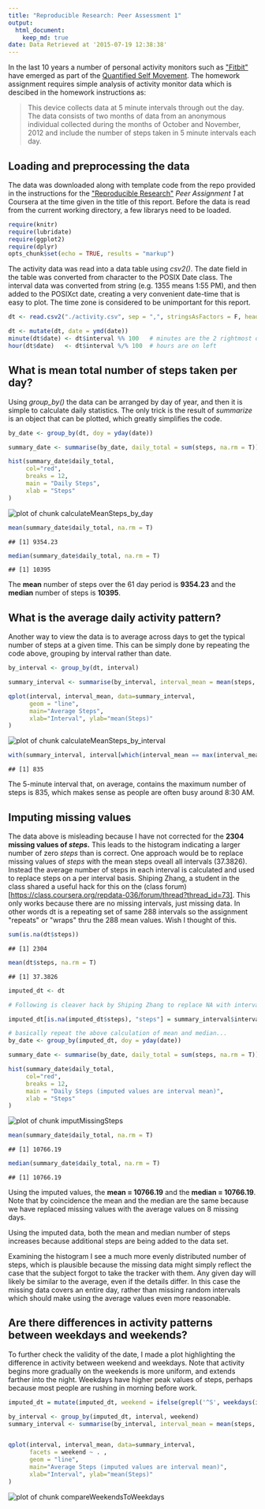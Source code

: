 ```yaml
---
title: "Reproducible Research: Peer Assessment 1"  
output:  
  html_document:  
    keep_md: true  
date: Data Retrieved at '2015-07-19 12:38:38'
---
```

In the last 10 years a number of personal activity monitors such as ["Fitbit"](https://en.wikipedia.org/wiki/Fitbit) have emerged as part of the [Quantified Self Movement](https://en.wikipedia.org/wiki/Quantified_Self). The homework assignment requires simple analysis of activity monitor data which is descibed in the homework instructions as:

> This device collects data at 5 minute intervals through out the day. The data consists of two months of data from an anonymous individual collected during the months of October and November, 2012 and include the number of steps taken in 5 minute intervals each day.

## Loading and preprocessing the data

The data was downloaded along with template code from the repo provided in the instructions for the ["Reproducible Research"](https://www.coursera.org/course/repdata) *Peer Assignment 1* at Coursera at the time given in the title of this report. Before the data is read from the current working directory, a few librarys need to be loaded.


```r
require(knitr)
require(lubridate)
require(ggplot2)
require(dplyr)
opts_chunk$set(echo = TRUE, results = "markup")
```
The activity data was read into a data table using *csv2()*. The date field in the table was converted from character to the POSIX Date class. The interval data was converted from string (e.g. 1355 means 1:55 PM), and then added to the POSIXct date, creating a very convenient date-time that is easy to plot. The time zone is considered to be unimportant for this report.


```r
dt <- read.csv2("./activity.csv", sep = ",", stringsAsFactors = F, header = T)  

dt <- mutate(dt, date = ymd(date))
minute(dt$date) <- dt$interval %% 100   # minutes are the 2 rightmost digits
hour(dt$date)   <- dt$interval %/% 100  # hours are on left
```

## What is mean total number of steps taken per day?
Using *group_by()* the data can be arranged by day of year, and then it is simple to calculate daily statistics. The only trick is the result of *summarize* is an object that can be plotted, which greatly simplifies the code.

```r
by_date <- group_by(dt, doy = yday(date))

summary_date <- summarise(by_date, daily_total = sum(steps, na.rm = T))

hist(summary_date$daily_total,
     col="red", 
     breaks = 12,
     main = "Daily Steps", 
     xlab = "Steps"
)
```

![plot of chunk calculateMeanSteps_by_day](figure/calculateMeanSteps_by_day-1.png) 

```r
mean(summary_date$daily_total, na.rm = T)
```

```
## [1] 9354.23
```

```r
median(summary_date$daily_total, na.rm = T)
```

```
## [1] 10395
```

The **mean** number of steps over the 61 day period is **9354.23** and the **median** number of steps is **10395**.

## What is the average daily activity pattern?

Another way to view the data is to average across days to get the typical number of steps at a given time. This can be simply done by repeating the code above, grouping by interval rather than date.

```r
by_interval <- group_by(dt, interval)

summary_interval <- summarise(by_interval, interval_mean = mean(steps, na.rm = TRUE))

qplot(interval, interval_mean, data=summary_interval, 
      geom = "line",
      main="Average Steps",
      xlab="Interval", ylab="mean(Steps)"
)
```

![plot of chunk calculateMeanSteps_by_interval](figure/calculateMeanSteps_by_interval-1.png) 

```r
with(summary_interval, interval[which(interval_mean == max(interval_mean))])
```

```
## [1] 835
```

The 5-minute interval that, on average, contains the maximum number of steps is 835, which makes sense as people are often busy around 8:30 AM.


## Imputing missing values

The data above is misleading because I have not corrected for the **2304 missing values of *steps*.** This leads to the histogram indicating a larger number of zero *steps* than is correct. One approach would be to replace missing values of *steps* with the mean steps oveall all intervals (37.3826). Instead the average number of steps in each interval is calculated and used to replace steps on a per interval basis. Shiping Zhang, a student in the class shared a useful hack for this on the (class forum)[https://class.coursera.org/repdata-036/forum/thread?thread_id=73]. This only works because there are no missing intervals, just missing data. In other words dt is a repeating set of same 288 intervals so the assignment "repeats" or "wraps" thru the 288 mean values. Wish I thought of this.


```r
sum(is.na(dt$steps))
```

```
## [1] 2304
```

```r
mean(dt$steps, na.rm = T)
```

```
## [1] 37.3826
```

```r
imputed_dt <- dt

# Following is cleaver hack by Shiping Zhang to replace NA with interval mean.

imputed_dt[is.na(imputed_dt$steps), "steps"] = summary_interval$interval_mean

# basically repeat the above calculation of mean and median...
by_date <- group_by(imputed_dt, doy = yday(date))

summary_date <- summarise(by_date, daily_total = sum(steps, na.rm = T))

hist(summary_date$daily_total,
     col="red", 
     breaks = 12,
     main = "Daily Steps (imputed values are interval mean)", 
     xlab = "Steps"
)
```

![plot of chunk imputMissingSteps](figure/imputMissingSteps-1.png) 

```r
mean(summary_date$daily_total, na.rm = T)
```

```
## [1] 10766.19
```

```r
median(summary_date$daily_total, na.rm = T)
```

```
## [1] 10766.19
```

Using the imputed values, the **mean = 10766.19** and the **median = 10766.19**. Note that by coincidence the mean and the median are the same because we have replaced missing values with the average values on 8 missing days. 

Using the imputed data, both the mean and median number of steps increases because additional steps are being added to the data set. 

Examining the histogram I see a much more evenly distributed number of steps, which is plausible because the missing data might simply reflect the case that the subject forgot to take the tracker with them. Any given day will likely be similar to the average, even if the details differ. In this case the missing data covers an entire day, rather than missing random intervals which should make using the average values even more reasonable.

## Are there differences in activity patterns between weekdays and weekends?

To further check the validity of the date, I made a plot highlighting the difference in activity between weekend and weekdays. Note that activity begins more gradually on the weekends is more uniform, and extends farther into the night. Weekdays have higher peak values of steps, perhaps because most people are rushing in morning before work. 

```r
imputed_dt = mutate(imputed_dt, weekend = ifelse(grepl('^S', weekdays(imputed_dt$date)), "weekend", "weekday"))

by_interval <- group_by(imputed_dt, interval, weekend)
summary_interval <- summarise(by_interval, interval_mean = mean(steps, na.rm = TRUE))


qplot(interval, interval_mean, data=summary_interval,
      facets = weekend ~ . ,
      geom = "line",
      main="Average Steps (imputed values are interval mean)",
      xlab="Interval", ylab="mean(Steps)"
)
```

![plot of chunk compareWeekendsToWeekdays](figure/compareWeekendsToWeekdays-1.png) 
